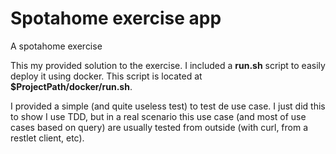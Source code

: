 # Spotahome exercise app
A spotahome exercise

This my provided solution to the exercise. I included a __run.sh__ script to easily deploy it using docker. This script is located at __$ProjectPath/docker/run.sh__.

I provided a simple (and quite useless test) to test de use case. I just did this to show I use TDD, but in a real scenario this use case (and most of use cases based on query) are usually tested from outside (with curl, from a restlet client, etc). 
